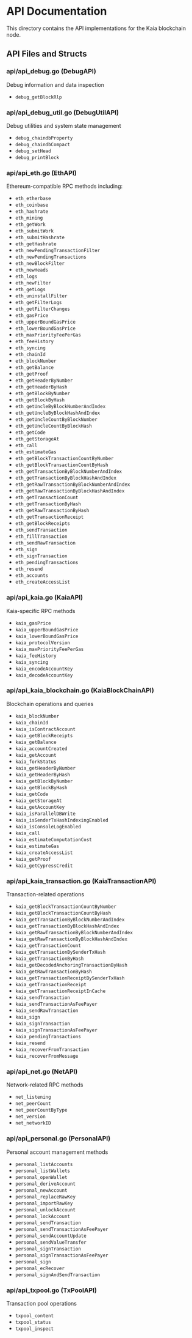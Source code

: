 # API Documentation

This directory contains the API implementations for the Kaia blockchain node.

## API Files and Structs

### api/api_debug.go (DebugAPI)

Debug information and data inspection

- `debug_getBlockRlp`

### api/api_debug_util.go (DebugUtilAPI)

Debug utilities and system state management

- `debug_chaindbProperty`
- `debug_chaindbCompact`
- `debug_setHead`
- `debug_printBlock`

### api/api_eth.go (EthAPI)

Ethereum-compatible RPC methods including:

- `eth_etherbase`
- `eth_coinbase`
- `eth_hashrate`
- `eth_mining`
- `eth_getWork`
- `eth_submitWork`
- `eth_submitHashrate`
- `eth_getHashrate`
- `eth_newPendingTransactionFilter`
- `eth_newPendingTransactions`
- `eth_newBlockFilter`
- `eth_newHeads`
- `eth_logs`
- `eth_newFilter`
- `eth_getLogs`
- `eth_uninstallFilter`
- `eth_getFilterLogs`
- `eth_getFilterChanges`
- `eth_gasPrice`
- `eth_upperBoundGasPrice`
- `eth_lowerBoundGasPrice`
- `eth_maxPriorityFeePerGas`
- `eth_feeHistory`
- `eth_syncing`
- `eth_chainId`
- `eth_blockNumber`
- `eth_getBalance`
- `eth_getProof`
- `eth_getHeaderByNumber`
- `eth_getHeaderByHash`
- `eth_getBlockByNumber`
- `eth_getBlockByHash`
- `eth_getUncleByBlockNumberAndIndex`
- `eth_getUncleByBlockHashAndIndex`
- `eth_getUncleCountByBlockNumber`
- `eth_getUncleCountByBlockHash`
- `eth_getCode`
- `eth_getStorageAt`
- `eth_call`
- `eth_estimateGas`
- `eth_getBlockTransactionCountByNumber`
- `eth_getBlockTransactionCountByHash`
- `eth_getTransactionByBlockNumberAndIndex`
- `eth_getTransactionByBlockHashAndIndex`
- `eth_getRawTransactionByBlockNumberAndIndex`
- `eth_getRawTransactionByBlockHashAndIndex`
- `eth_getTransactionCount`
- `eth_getTransactionByHash`
- `eth_getRawTransactionByHash`
- `eth_getTransactionReceipt`
- `eth_getBlockReceipts`
- `eth_sendTransaction`
- `eth_fillTransaction`
- `eth_sendRawTransaction`
- `eth_sign`
- `eth_signTransaction`
- `eth_pendingTransactions`
- `eth_resend`
- `eth_accounts`
- `eth_createAccessList`

### api/api_kaia.go (KaiaAPI)

Kaia-specific RPC methods

- `kaia_gasPrice`
- `kaia_upperBoundGasPrice`
- `kaia_lowerBoundGasPrice`
- `kaia_protocolVersion`
- `kaia_maxPriorityFeePerGas`
- `kaia_feeHistory`
- `kaia_syncing`
- `kaia_encodeAccountKey`
- `kaia_decodeAccountKey`

### api/api_kaia_blockchain.go (KaiaBlockChainAPI)

Blockchain operations and queries

- `kaia_blockNumber`
- `kaia_chainId`
- `kaia_isContractAccount`
- `kaia_getBlockReceipts`
- `kaia_getBalance`
- `kaia_accountCreated`
- `kaia_getAccount`
- `kaia_forkStatus`
- `kaia_getHeaderByNumber`
- `kaia_getHeaderByHash`
- `kaia_getBlockByNumber`
- `kaia_getBlockByHash`
- `kaia_getCode`
- `kaia_getStorageAt`
- `kaia_getAccountKey`
- `kaia_isParallelDBWrite`
- `kaia_isSenderTxHashIndexingEnabled`
- `kaia_isConsoleLogEnabled`
- `kaia_call`
- `kaia_estimateComputationCost`
- `kaia_estimateGas`
- `kaia_createAccessList`
- `kaia_getProof`
- `kaia_getCypressCredit`

### api/api_kaia_transaction.go (KaiaTransactionAPI)

Transaction-related operations

- `kaia_getBlockTransactionCountByNumber`
- `kaia_getBlockTransactionCountByHash`
- `kaia_getTransactionByBlockNumberAndIndex`
- `kaia_getTransactionByBlockHashAndIndex`
- `kaia_getRawTransactionByBlockNumberAndIndex`
- `kaia_getRawTransactionByBlockHashAndIndex`
- `kaia_getTransactionCount`
- `kaia_getTransactionBySenderTxHash`
- `kaia_getTransactionByHash`
- `kaia_getDecodedAnchoringTransactionByHash`
- `kaia_getRawTransactionByHash`
- `kaia_getTransactionReceiptBySenderTxHash`
- `kaia_getTransactionReceipt`
- `kaia_getTransactionReceiptInCache`
- `kaia_sendTransaction`
- `kaia_sendTransactionAsFeePayer`
- `kaia_sendRawTransaction`
- `kaia_sign`
- `kaia_signTransaction`
- `kaia_signTransactionAsFeePayer`
- `kaia_pendingTransactions`
- `kaia_resend`
- `kaia_recoverFromTransaction`
- `kaia_recoverFromMessage`

### api/api_net.go (NetAPI)

Network-related RPC methods

- `net_listening`
- `net_peerCount`
- `net_peerCountByType`
- `net_version`
- `net_networkID`

### api/api_personal.go (PersonalAPI)

Personal account management methods

- `personal_listAccounts`
- `personal_listWallets`
- `personal_openWallet`
- `personal_deriveAccount`
- `personal_newAccount`
- `personal_replaceRawKey`
- `personal_importRawKey`
- `personal_unlockAccount`
- `personal_lockAccount`
- `personal_sendTransaction`
- `personal_sendTransactionAsFeePayer`
- `personal_sendAccountUpdate`
- `personal_sendValueTransfer`
- `personal_signTransaction`
- `personal_signTransactionAsFeePayer`
- `personal_sign`
- `personal_ecRecover`
- `personal_signAndSendTransaction`

### api/api_txpool.go (TxPoolAPI)

Transaction pool operations

- `txpool_content`
- `txpool_status`
- `txpool_inspect`
